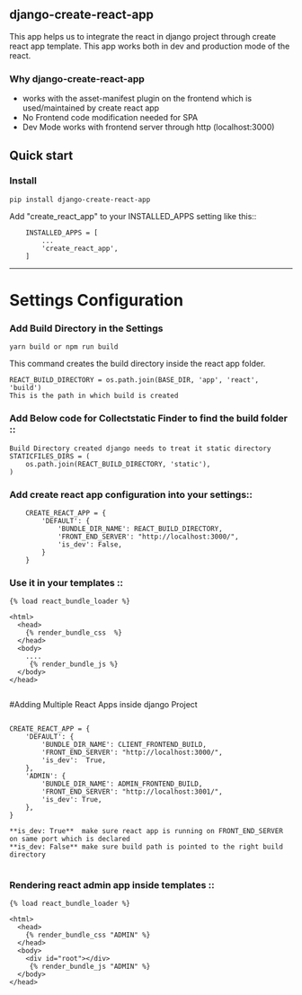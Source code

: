django-create-react-app
----------------------
This app helps us to integrate the react in django project through create react app template. This app works both in dev and production mode of the react. 


### Why django-create-react-app 
* works with the asset-manifest plugin on the frontend which is used/maintained by create react app 
* No Frontend code modification needed for SPA 
* Dev Mode works with frontend server through http (localhost:3000) 


Quick start
-----------

### Install 

```
pip install django-create-react-app

```



Add "create_react_app" to your INSTALLED_APPS setting like this::

```
    INSTALLED_APPS = [
        ...
        'create_react_app',
    ]

```

---

# Settings Configuration

### Add Build Directory in the Settings

```
yarn build or npm run build

```
This command creates the build directory inside the react app folder.

```
REACT_BUILD_DIRECTORY = os.path.join(BASE_DIR, 'app', 'react', 'build')
This is the path in which build is created

```

### Add Below code for Collectstatic Finder to find the build folder ::
```
Build Directory created django needs to treat it static directory
STATICFILES_DIRS = (
    os.path.join(REACT_BUILD_DIRECTORY, 'static'),
)
```



### Add create react app configuration into your settings::


```
    CREATE_REACT_APP = {
        'DEFAULT': {
            'BUNDLE_DIR_NAME': REACT_BUILD_DIRECTORY,  
            'FRONT_END_SERVER': "http://localhost:3000/",
            'is_dev': False,
        }
    }
```


### Use it in your templates ::
```
{% load react_bundle_loader %}

<html>
  <head>
    {% render_bundle_css  %}
  </head>
  <body>
    ....
     {% render_bundle_js %}
  </body>
</head>
    
```


#Adding Multiple React Apps inside django Project

```

CREATE_REACT_APP = {
    'DEFAULT': {
        'BUNDLE_DIR_NAME': CLIENT_FRONTEND_BUILD,
        'FRONT_END_SERVER': "http://localhost:3000/",
        'is_dev':  True,
    },
    'ADMIN': {
        'BUNDLE_DIR_NAME': ADMIN_FRONTEND_BUILD,
        'FRONT_END_SERVER': "http://localhost:3001/",
        'is_dev': True,
    },
}

**is_dev: True**  make sure react app is running on FRONT_END_SERVER on same port which is declared 
**is_dev: False** make sure build path is pointed to the right build directory 


```

### Rendering react admin app inside templates :: 
```
{% load react_bundle_loader %}

<html>
  <head>
    {% render_bundle_css "ADMIN" %}
  </head>
  <body>
    <div id="root"></div>
     {% render_bundle_js "ADMIN" %}
  </body>
</head>
    
```
